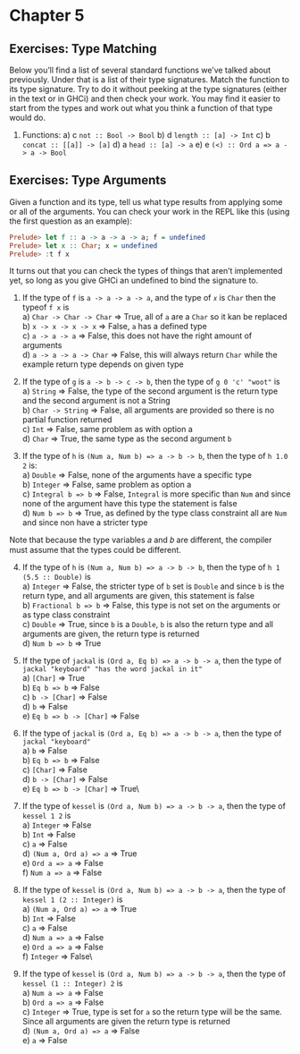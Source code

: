 # Chapter 5

## Exercises: Type Matching
Below you’ll find a list of several standard functions we’ve talked about
previously. Under that is a list of their type signatures. Match the function to
its type signature. Try to do it without peeking at the type signatures (either
in the text or in GHCi) and then check your work. You may find it easier to
start from the types and work out what you think a function of that type would do.


1. Functions:
a) c `not :: Bool -> Bool`
b) d `length :: [a] -> Int`
c) b `concat :: [[a]] -> [a]`
d) a `head :: [a] -> a`
e) e `(<) :: Ord a => a -> a -> Bool`

## Exercises: Type Arguments

Given a function and its type, tell us what type results from applying some or all of the arguments.
You can check your work in the REPL like this (using the first question as an example):
```haskell
Prelude> let f :: a -> a -> a -> a; f = undefined
Prelude> let x :: Char; x = undefined
Prelude> :t f x
```
It turns out that you can check the types of things that aren’t implemented yet, so long as you give GHCi an undefined to bind the signature to.

1. If the type of `f` is `a -> a -> a -> a`, and the type of `𝑥` is `Char` then the
typeof `f x` is\
a) `Char -> Char -> Char` => True, all of `a` are a `Char` so it kan be replaced\
b) `x -> x -> x -> x` => False, `a` has a defined type\
c) `a -> a -> a` => False, this does not have the right amount of arguments\
d) `a -> a -> a -> Char` => False, this will always return `Char` while the example return type depends on given type

2. If the type of `g` is `a -> b -> c -> b`, then the type of `g 0 'c' "woot"` is\
a) `String` => False, the type of the second argument is the return type and the second argument is not a String\
b) `Char -> String` => False, all arguments are provided so there is no partial function returned\
c) `Int` => False, same problem as with option a\
d) `Char` => True, the same type as the second argument `b`

3. If the type of `h` is `(Num a, Num b) => a -> b -> b`, then the type of `h 1.0 2` is:\
a) `Double` => False, none of the arguments have a specific type\
b) `Integer` => False, same problem as option a\
c) `Integral b => b` => False, `Integral` is more specific than `Num` and since none of the argument have this type the statement is false\
d) `Num b => b` => True, as defined by the type class constraint all are `Num` and since non have a stricter type

Note that because the type variables 𝑎 and 𝑏 are different, the compiler must assume that the types could be different.

4. If the type of `h` is `(Num a, Num b) => a -> b -> b`, then the type of `h 1 (5.5 :: Double)` is\
a) `Integer` => False, the stricter type of `b` set is `Double` and since `b` is the return type, and all arguments are given, this statement is false\
b) `Fractional b => b` => False, this type is not set on the arguments or as type class constraint\
c) `Double` => True, since `b` is a `Double`, `b` is also the return type and all arguments are given, the return type is returned\
d) `Num b => b` => True

5. If the type of `jackal` is `(Ord a, Eq b) => a -> b -> a`, then the type of `jackal "keyboard" "has the word jackal in it"`\
a) `[Char]` => True\
b) `Eq b => b` => False\
c) `b -> [Char]` => False\
d) `b` => False\
e) `Eq b => b -> [Char]` => False

6. If the type of `jackal` is `(Ord a, Eq b) => a -> b -> a`, then the type of `jackal "keyboard"`\
a) `b` => False\
b) `Eq b => b` => False\
c) `[Char]` => False\
d) `b -> [Char]` => False\
e) `Eq b => b -> [Char]` => True\

7. If the type of `kessel` is `(Ord a, Num b) => a -> b -> a`, then the type of `kessel 1 2` is\
a) `Integer` => False\
b) `Int` => False\
c) `a` => False\
d) `(Num a, Ord a) => a` => True\
e) `Ord a => a` => False\
f) `Num a => a` => False

8. If the type of `kessel` is `(Ord a, Num b) => a -> b -> a`, then the type of `kessel 1 (2 :: Integer)` is\
a) `(Num a, Ord a) => a` => True\
b) `Int` => False\
c) `a` => False\
d) `Num a => a` => False\
e) `Ord a => a` => False\
f) `Integer` => False\

9. If the type of `kessel` is `(Ord a, Num b) => a -> b -> a`, then the type of `kessel (1 :: Integer) 2` is\
a) `Num a => a` => False\
b) `Ord a => a` => False\
c) `Integer` => True, type is set for `a` so the return type will be the same. Since all arguments are given the return type is returned\
d) `(Num a, Ord a) => a` => False\
e) `a` => False
